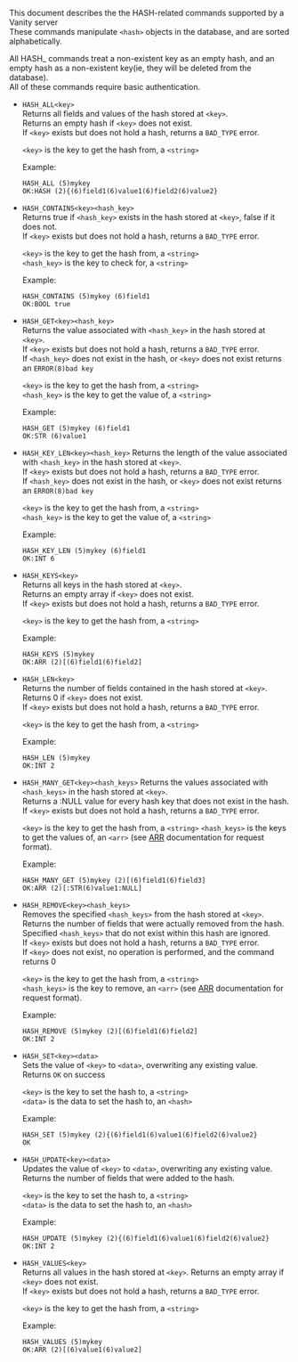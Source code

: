This document describes the the HASH-related commands supported by a Vanity server  
These commands manipulate `<hash>` objects in the database, and are sorted alphabetically.  

All HASH_ commands treat a non-existent key as an empty hash, and an empty hash as a non-existent key(ie, they will be deleted from the database).  
All of these commands require basic authentication.  

- `HASH_ALL<key>`  
    Returns all fields and values of the hash stored at `<key>`.  
    Returns an empty hash if `<key>` does not exist.  
    If `<key>` exists but does not hold a hash, returns a `BAD_TYPE` error.  

    `<key>` is the key to get the hash from, a `<string>`  

    Example:
    ```
    HASH_ALL (5)mykey
    OK:HASH (2){(6)field1(6)value1(6)field2(6)value2}
    ```

- `HASH_CONTAINS<key><hash_key>`  
    Returns true if `<hash_key>` exists in the hash stored at `<key>`, false if it does not.  
    If `<key>` exists but does not hold a hash, returns a `BAD_TYPE` error.  

    `<key>` is the key to get the hash from, a `<string>`  
    `<hash_key>` is the key to check for, a `<string>`  

    Example:
    ```
    HASH_CONTAINS (5)mykey (6)field1
    OK:BOOL true
    ```

- `HASH_GET<key><hash_key>`  
    Returns the value associated with `<hash_key>` in the hash stored at `<key>`.  
    If `<key>` exists but does not hold a hash, returns a `BAD_TYPE` error.  
    If `<hash_key>` does not exist in the hash, or `<key>` does not exist returns an `ERROR(8)bad key`  

    `<key>` is the key to get the hash from, a `<string>`  
    `<hash_key>` is the key to get the value of, a `<string>`  

    Example:
    ```
    HASH_GET (5)mykey (6)field1
    OK:STR (6)value1
    ```

- `HASH_KEY_LEN<key><hash_key>`
    Returns the length of the value associated with `<hash_key>` in the hash stored at `<key>`.  
    If `<key>` exists but does not hold a hash, returns a `BAD_TYPE` error.  
    If `<hash_key>` does not exist in the hash, or `<key>` does not exist returns an `ERROR(8)bad key`  

    `<key>` is the key to get the hash from, a `<string>`  
    `<hash_key>` is the key to get the value of, a `<string>`  

    Example:
    ```
    HASH_KEY_LEN (5)mykey (6)field1
    OK:INT 6
    ```

- `HASH_KEYS<key>`  
    Returns all keys in the hash stored at `<key>`.  
    Returns an empty array if `<key>` does not exist.  
    If `<key>` exists but does not hold a hash, returns a `BAD_TYPE` error.  

    `<key>` is the key to get the hash from, a `<string>`  

    Example:
    ```
    HASH_KEYS (5)mykey
    OK:ARR (2)[(6)field1(6)field2]
    ```

- `HASH_LEN<key>`  
    Returns the number of fields contained in the hash stored at `<key>`.  
    Returns 0 if `<key>` does not exist.  
    If `<key>` exists but does not hold a hash, returns a `BAD_TYPE` error.  

    `<key>` is the key to get the hash from, a `<string>`  

    Example:
    ```
    HASH_LEN (5)mykey
    OK:INT 2
    ```

- `HASH_MANY_GET<key><hash_keys>`
    Returns the values associated with `<hash_keys>` in the hash stored at `<key>`.  
    Returns a :NULL value for every hash key that does not exist in the hash.  
    If `<key>` exists but does not hold a hash, returns a `BAD_TYPE` error.  

    `<key>` is the key to get the hash from, a `<string>`
    `<hash_keys>` is the keys to get the values of, an `<arr>` (see [ARR](../TYPES.md) documentation for request format).

    Example:
    ```
    HASH_MANY_GET (5)mykey (2)[(6)field1(6)field3]
    OK:ARR (2)[:STR(6)value1:NULL]
    ```

- `HASH_REMOVE<key><hash_keys>`  
    Removes the specified `<hash_keys>` from the hash stored at `<key>`.  
    Returns the number of fields that were actually removed from the hash.  
    Specified `<hash_keys>` that do not exist within this hash are ignored.  
    If `<key>` exists but does not hold a hash, returns a `BAD_TYPE` error.  
    If `<key>` does not exist, no operation is performed, and the command returns 0  

    `<key>` is the key to get the hash from, a `<string>`  
    `<hash_keys>` is the key to remove, an `<arr>` (see [ARR](../TYPES.md) documentation for request format).  

    Example:
    ```
    HASH_REMOVE (5)mykey (2)[(6)field1(6)field2]
    OK:INT 2
    ```

- `HASH_SET<key><data>`  
    Sets the value of `<key>` to `<data>`, overwriting any existing value.  
    Returns `OK` on success  

    `<key>` is the key to set the hash to, a `<string>`  
    `<data>` is the data to set the hash to, an `<hash>`  

    Example:
    ```
    HASH_SET (5)mykey (2){(6)field1(6)value1(6)field2(6)value2}
    OK
    ```

- `HASH_UPDATE<key><data>`  
    Updates the value of `<key>` to `<data>`, overwriting any existing value.  
    Returns the number of fields that were added to the hash.  

    `<key>` is the key to set the hash to, a `<string>`  
    `<data>` is the data to set the hash to, an `<hash>`  

    Example:
    ```
    HASH_UPDATE (5)mykey (2){(6)field1(6)value1(6)field2(6)value2}
    OK:INT 2
    ```

- `HASH_VALUES<key>`  
    Returns all values in the hash stored at `<key>`.
    Returns an empty array if `<key>` does not exist.  
    If `<key>` exists but does not hold a hash, returns a `BAD_TYPE` error.  

    `<key>` is the key to get the hash from, a `<string>`  

    Example:
    ```
    HASH_VALUES (5)mykey
    OK:ARR (2)[(6)value1(6)value2]
    ```
